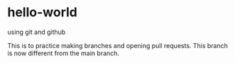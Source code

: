 # hello-world
using git and github

This is to practice making branches and opening pull requests. This branch is now different from the main branch.
